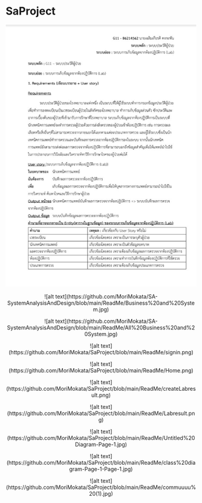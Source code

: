 # SaProject
<p align="center">
   <img src="https://github.com/MoriMokata/SA-SystemAnalysisAndDesign/blob/main/ReadMe/Userstory.jpg"/>
</p>
<p align="center">
![alt text](https://github.com/MoriMokata/SA-SystemAnalysisAndDesign/blob/main/ReadMe/Business%20and%20System.jpg)
</p>
 <p align="center">
![alt text](https://github.com/MoriMokata/SA-SystemAnalysisAndDesign/blob/main/ReadMe/All%20Business%20and%20System.jpg)
</p>
<p align="center">
![alt text](https://github.com/MoriMokata/SaProject/blob/main/ReadMe/signin.png)
</p>
 <p align="center">
![alt text](https://github.com/MoriMokata/SaProject/blob/main/ReadMe/Home.png)
</p>
 <p align="center">
![alt text](https://github.com/MoriMokata/SaProject/blob/main/ReadMe/createLabresult.png)
</p>
 <p align="center">
![alt text](https://github.com/MoriMokata/SaProject/blob/main/ReadMe/Labresult.png)
</p>
 <p align="center">
![alt text](https://github.com/MoriMokata/SaProject/blob/main/ReadMe/Untitled%20Diagram-Page-1.jpg)
</p>
<p align="center">
![alt text](https://github.com/MoriMokata/SaProject/blob/main/ReadMe/class%20diagram-Page-1-Page-1.jpg)
</p>
 <p align="center">
![alt text](https://github.com/MoriMokata/SaProject/blob/main/ReadMe/commuuuu%20(1).jpg)
</p>

